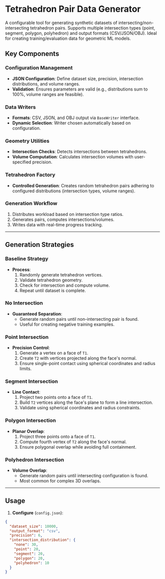 # Tetrahedron Pair Data Generator

A configurable tool for generating synthetic datasets of intersecting/non-intersecting tetrahedron pairs. Supports multiple intersection types (point, segment, polygon, polyhedron) and output formats (CSV/JSON/OBJ). Ideal for creating training/evaluation data for geometric ML models.

## Key Components

### Configuration Management
- **JSON Configuration**: Define dataset size, precision, intersection distributions, and volume ranges.
- **Validation**: Ensures parameters are valid (e.g., distributions sum to 100%, volume ranges are feasible).

### Data Writers
- **Formats**: CSV, JSON, and OBJ output via `BaseWriter` interface.
- **Dynamic Selection**: Writer chosen automatically based on configuration.

### Geometry Utilities
- **Intersection Checks**: Detects intersections between tetrahedrons.
- **Volume Computation**: Calculates intersection volumes with user-specified precision.

### Tetrahedron Factory
- **Controlled Generation**: Creates random tetrahedron pairs adhering to configured distributions (intersection types, volume ranges).

### Generation Workflow
1. Distributes workload based on intersection type ratios.
2. Generates pairs, computes intersections/volumes.
3. Writes data with real-time progress tracking.

---

## Generation Strategies

### Baseline Strategy
- **Process**:
  1. Randomly generate tetrahedron vertices.
  2. Validate tetrahedron geometry.
  3. Check for intersection and compute volume.
  4. Repeat until dataset is complete.

### No Intersection
- **Guaranteed Separation**:
  - Generate random pairs until non-intersecting pair is found.
  - Useful for creating negative training examples.

### Point Intersection
- **Precision Control**:
  1. Generate a vertex on a face of `T1`.
  2. Create `T2` with vertices projected along the face's normal.
  3. Ensure single-point contact using spherical coordinates and radius limits.

### Segment Intersection
- **Line Contact**:
  1. Project two points onto a face of `T1`.
  2. Build `T2` vertices along the face's plane to form a line intersection.
  3. Validate using spherical coordinates and radius constraints.

### Polygon Intersection
- **Planar Overlap**:
  1. Project three points onto a face of `T1`.
  2. Compute fourth vertex of `T2` along the face's normal.
  3. Ensure polygonal overlap while avoiding full containment.

### Polyhedron Intersection
- **Volume Overlap**:
  - Generate random pairs until intersecting configuration is found.
  - Most common for complex 3D overlaps.

---

## Usage

1. **Configure** (`config.json`):
```json
{
  "dataset_size": 10000,
  "output_format": "csv",
  "precision": 6,
  "intersection_distribution": {
    "none": 30,
    "point": 20,
    "segment": 20,
    "polygon": 20,
    "polyhedron": 10
  }
}